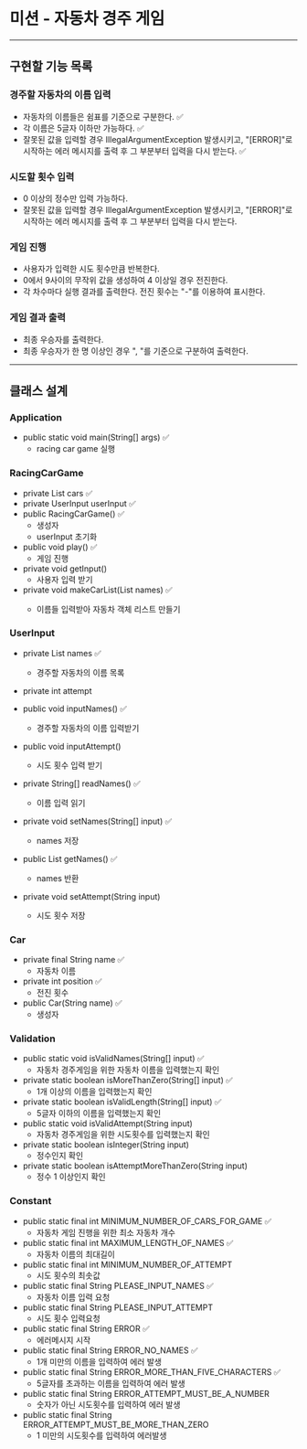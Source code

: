 # 미션 - 자동차 경주 게임

---

## 구현할 기능 목록

### 경주할 자동차의 이름 입력

- 자동차의 이름들은 쉼표를 기준으로 구분한다. ✅
- 각 이름은 5글자 이하만 가능하다. ✅
- 잘못된 값을 입력할 경우 IllegalArgumentException 발생시키고, "[ERROR]"로 시작하는 에러 메시지를 출력 후 그 부분부터 입력을 다시 받는다. ✅

### 시도할 횟수 입력

- 0 이상의 정수만 입력 가능하다.
- 잘못된 값을 입력할 경우 IllegalArgumentException 발생시키고, "[ERROR]"로 시작하는 에러 메시지를 출력 후 그 부분부터 입력을 다시 받는다.

### 게임 진행

- 사용자가 입력한 시도 횟수만큼 반복한다.
- 0에서 9사이의 무작위 값을 생성하여 4 이상일 경우 전진한다.
- 각 차수마다 실행 결과를 출력한다. 전진 횟수는 "-"를 이용하여 표시한다.

### 게임 결과 출력

- 최종 우승자를 출력한다.
- 최종 우승자가 한 명 이상인 경우 ", "를 기준으로 구분하여 출력한다.

---

## 클래스 설계

### Application

- public static void main(String[] args) ✅
    * racing car game 실행

### RacingCarGame

- private List<Car> cars ✅
- private UserInput userInput ✅
- public RacingCarGame() ✅
    * 생성자
    * userInput 초기화
- public void play() ✅
    * 게임 진행
- private void getInput()
    * 사용자 입력 받기
- private void makeCarList(List<String> names) ✅
    * 이름들 입력받아 자동차 객체 리스트 만들기

### UserInput

- private List<String> names ✅
    * 경주할 자동차의 이름 목록
- private int attempt

- public void inputNames() ✅
    * 경주할 자동차의 이름 입력받기
- public void inputAttempt()
    * 시도 횟수 입력 받기
- private String[] readNames() ✅
    * 이름 입력 읽기
- private void setNames(String[] input) ✅
    * names 저장
- public List<String> getNames() ✅
    * names 반환
- private void setAttempt(String input)
    * 시도 횟수 저장

### Car

- private final String name ✅
    * 자동차 이름
- private int position ✅
    * 전진 횟수
- public Car(String name) ✅
    * 생성자

### Validation

- public static void isValidNames(String[] input) ✅
    * 자동차 경주게임을 위한 자동차 이름을 입력했는지 확인
- private static boolean isMoreThanZero(String[] input) ✅
    * 1개 이상의 이름을 입력했는지 확인
- private static boolean isValidLength(String[] input) ✅
    * 5글자 이하의 이름을 입력했는지 확인
- public static void isValidAttempt(String input)
    * 자동차 경주게임을 위한 시도횟수를 입력했는지 확인
- private static boolean isInteger(String input)
    * 정수인지 확인
- private static boolean isAttemptMoreThanZero(String input)
    * 정수 1 이상인지 확인

### Constant

- public static final int MINIMUM_NUMBER_OF_CARS_FOR_GAME ✅
    * 자동차 게임 진행을 위한 최소 자동차 개수
- public static final int MAXIMUM_LENGTH_OF_NAMES ✅
    * 자동차 이름의 최대길이
- public static final int MINIMUM_NUMBER_OF_ATTEMPT
    * 시도 횟수의 최솟값
- public static final String PLEASE_INPUT_NAMES ✅
    * 자동차 이름 입력 요청
- public static final String PLEASE_INPUT_ATTEMPT
    * 시도 횟수 입력요청
- public static final String ERROR ✅
    * 에러메시지 시작
- public static final String ERROR_NO_NAMES ✅
    * 1개 미만의 이름을 입력하여 에러 발생
- public static final String ERROR_MORE_THAN_FIVE_CHARACTERS ✅
    * 5글자를 초과하는 이름을 입력하여 에러 발생
- public static final String ERROR_ATTEMPT_MUST_BE_A_NUMBER
    * 숫자가 아닌 시도횟수를 입력하여 에러 발생
- public static final String ERROR_ATTEMPT_MUST_BE_MORE_THAN_ZERO
    * 1 미만의 시도횟수를 입력하여 에러발생
